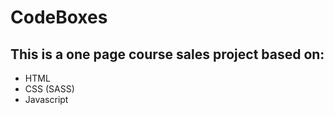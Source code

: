 # CodeBoxes

## This is a one page course sales project based on:

- HTML
- CSS (SASS)
- Javascript
